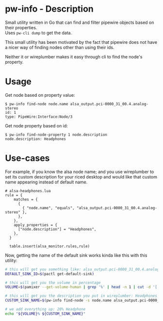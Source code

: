 # pw-info - Description
Small utility written in Go that can find and filter pipewire objects based on their properties.  
Uses `pw-cli dump` to get the data. 

This small utility has been motivated by the fact that pipewire does not have a nicer way of finding nodes other than using their ids.

Neither it or wireplumber makes it easy through cli to find the node's property.

# Usage

Get node based on property value:
```
$ pw-info find-node node.name alsa_output.pci-0000_31_00.4.analog-stereo
id: 1
type: PipeWire:Interface:Node/3
```

Get node property based on id:
```
$ pw-info find-node-property 1 node.description
node.description: Headphones
```

# Use-cases

For example, if you know the alsa node name; and you use wireplumber to set its custom description for your riced desktop and would like that custom name appearing instead of default name.

```
# alsa-headphones.lua
rule = {
    matches = {
      {
        { "node.name", "equals", "alsa_output.pci-0000_31_00.4.analog-stereo" },
      },
    },
    apply_properties = {
      ["node.description"] = "Headphones",
    },
  }
  
  table.insert(alsa_monitor.rules,rule)
```

Now, getting the name of the default sink works kinda like this with this utility:

```sh
# this will get you something like: alsa_output.pci-0000_31_00.4.analog-stereo
DEFAULT_SINK_ID=$(pactl get-default-sink)

# this will get you the volume in percentage
VOLUME=$(pamixer --get-volume-human | grep '%' | head -n 1 | cut -d '[' -f 2 | cut -d '%' -f 1)

# this will get you the description you put in wireplumber: Headphones
CUSTOM_SINK_NAME=$(pw-info find-node -s node.name alsa_output.pci-0000_31_00.4.analog-stereo | head -1 | xargs -I{} pw-info find-node-property -s {} node.description)

# we add everything up: 20% Headphone
echo "${VOLUME}% ${CUSTOM_SINK_NAME}"
```
